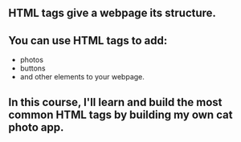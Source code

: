 ## HTML tags give a webpage its structure. 
## 
## You can use HTML tags to add:
* photos
* buttons
* and other elements to your webpage.

## In this course, I'll learn and build the most common HTML tags by building my own cat photo app.
